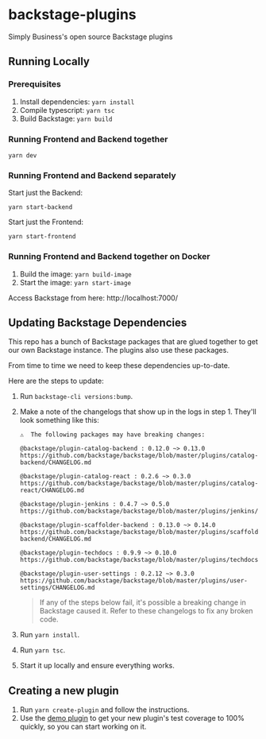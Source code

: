 # backstage-plugins

Simply Business's open source Backstage plugins

## Running Locally

### Prerequisites

1. Install dependencies: `yarn install`
2. Compile typescript: `yarn tsc`
3. Build Backstage: `yarn build`

### Running Frontend and Backend together

```shell
yarn dev
```

### Running Frontend and Backend separately

Start just the Backend:

```shell
yarn start-backend
```

Start just the Frontend:

```shell
yarn start-frontend
```

### Running Frontend and Backend together on Docker

1. Build the image: `yarn build-image`
2. Start the image: `yarn start-image`

Access Backstage from here: http://localhost:7000/

## Updating Backstage Dependencies

This repo has a bunch of Backstage packages that are glued together to
get our own Backstage instance. The plugins also use these packages.

From time to time we need to keep these dependencies up-to-date.

Here are the steps to update:

1. Run `backstage-cli versions:bump`.
1. Make a note of the changelogs that show up in the logs in step 1. They'll look something like this:

   ```
   ⚠️  The following packages may have breaking changes:

   @backstage/plugin-catalog-backend : 0.12.0 ~> 0.13.0
   https://github.com/backstage/backstage/blob/master/plugins/catalog-backend/CHANGELOG.md

   @backstage/plugin-catalog-react : 0.2.6 ~> 0.3.0
   https://github.com/backstage/backstage/blob/master/plugins/catalog-react/CHANGELOG.md

   @backstage/plugin-jenkins : 0.4.7 ~> 0.5.0
   https://github.com/backstage/backstage/blob/master/plugins/jenkins/CHANGELOG.md

   @backstage/plugin-scaffolder-backend : 0.13.0 ~> 0.14.0
   https://github.com/backstage/backstage/blob/master/plugins/scaffolder-backend/CHANGELOG.md

   @backstage/plugin-techdocs : 0.9.9 ~> 0.10.0
   https://github.com/backstage/backstage/blob/master/plugins/techdocs/CHANGELOG.md

   @backstage/plugin-user-settings : 0.2.12 ~> 0.3.0
   https://github.com/backstage/backstage/blob/master/plugins/user-settings/CHANGELOG.md
   ```

   > If any of the steps below fail, it's possible a breaking change in Backstage caused it.
   > Refer to these changelogs to fix any broken code.

1. Run `yarn install`.
1. Run `yarn tsc`.
1. Start it up locally and ensure everything works.

## Creating a new plugin

1. Run `yarn create-plugin` and follow the instructions.
2. Use the [demo plugin](plugins/demo) to get your new plugin's test coverage to 100% quickly, so you can start working on it.
